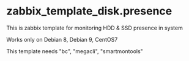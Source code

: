 # zabbix_template_disk.presence
This is zabbix template for monitoring HDD &amp; SSD presence in system

Works only on Debian 8, Debian 9, CentOS7

This template needs "bc", "megacli", "smartmontools"
